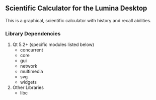 ## Scientific Calculator for the Lumina Desktop

This is a graphical, scientific calculator with history and recall abilities.

### Library Dependencies

1. Qt 5.2+ (specific modules listed below)
   * concurrent
   * core
   * gui
   * network
   * multimedia
   * svg
   * widgets
2. Other Libraries
   * libc
